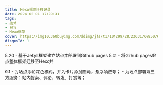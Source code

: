 ```yaml
---
title: Hexo框架迁移记录
date: 2024-06-01 17:50:31
tags:
- 技术
- 日记
- Hexo框架
cover: https://img10.360buyimg.com/ddimg/jfs/t1/104299/28/23631/66850/622032acEe2917d77/d738b5747ec64e49.png
disqusId: 1
---
```

5.20 - 基于Jekyll框架建立站点并部署到Github pages
5.31 - 将Github pages站点整体框架迁移至Hexo并
<!--more-->
6.1 - 为站点添加深色模式，并为卡片添加圆角，悬浮响应等；
    - 为站点部署第三方服务：站内搜索、评论、转发、打赏等；